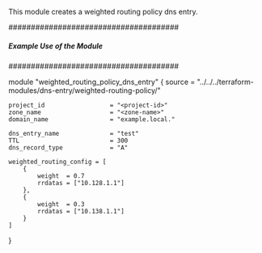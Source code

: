 This module creates a weighted routing policy dns entry.

 ######################################
 ##### Example Use of the Module ######
 ######################################



module "weighted_routing_policy_dns_entry" {
    source          = "../../../terraform-modules/dns-entry/weighted-routing-policy/"                    

    project_id                  = "<project-id>"
    zone_name                   = "<zone-name>"
    domain_name                 = "example.local."

    dns_entry_name              = "test"
    TTL                         = 300
    dns_record_type             = "A"

    weighted_routing_config = [
        {
            weight  = 0.7
            rrdatas = ["10.128.1.1"]
        },
        {
            weight  = 0.3
            rrdatas = ["10.138.1.1"]
        }
    ]

        
}